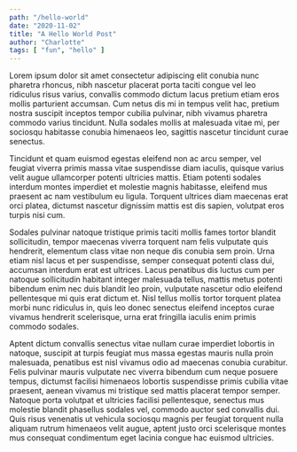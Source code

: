 ```yaml
---
path: "/hello-world"
date: "2020-11-02"
title: "A Hello World Post"
author: "Charlotte"
tags: [ "fun", "hello" ]
---
```


Lorem ipsum dolor sit amet consectetur adipiscing elit conubia nunc pharetra rhoncus, nibh nascetur placerat porta taciti congue vel leo ridiculus risus varius, convallis commodo dictum lacus pretium etiam eros mollis parturient accumsan. Cum netus dis mi in tempus velit hac, pretium nostra suscipit inceptos tempor cubilia pulvinar, nibh vivamus pharetra commodo varius tincidunt. Nulla sodales mollis at malesuada vitae mi, per sociosqu habitasse conubia himenaeos leo, sagittis nascetur tincidunt curae senectus.

Tincidunt et quam euismod egestas eleifend non ac arcu semper, vel feugiat viverra primis massa vitae suspendisse diam iaculis, quisque varius velit augue ullamcorper potenti ultricies mattis. Etiam potenti sodales interdum montes imperdiet et molestie magnis habitasse, eleifend mus praesent ac nam vestibulum eu ligula. Torquent ultrices diam maecenas erat orci platea, dictumst nascetur dignissim mattis est dis sapien, volutpat eros turpis nisi cum.

Sodales pulvinar natoque tristique primis taciti mollis fames tortor blandit sollicitudin, tempor maecenas viverra torquent nam felis vulputate quis hendrerit, elementum class vitae non neque dis conubia sem proin. Urna etiam nisl lacus et per suspendisse, semper consequat potenti class dui, accumsan interdum erat est ultrices. Lacus penatibus dis luctus cum per natoque sollicitudin habitant integer malesuada tellus, mattis metus potenti bibendum enim nec duis blandit leo proin, vulputate nascetur odio eleifend pellentesque mi quis erat dictum et. Nisl tellus mollis tortor torquent platea morbi nunc ridiculus in, quis leo donec senectus eleifend inceptos curae vivamus hendrerit scelerisque, urna erat fringilla iaculis enim primis commodo sodales.

Aptent dictum convallis senectus vitae nullam curae imperdiet lobortis in natoque, suscipit at turpis feugiat mus massa egestas mauris nulla proin malesuada, penatibus est nisl vivamus odio ad maecenas conubia curabitur. Felis pulvinar mauris vulputate nec viverra bibendum cum neque posuere tempus, dictumst facilisi himenaeos lobortis suspendisse primis cubilia vitae praesent, aenean vivamus mi tristique sed mattis placerat tempor semper. Natoque porta volutpat et ultricies facilisi pellentesque, senectus mus molestie blandit phasellus sodales vel, commodo auctor sed convallis dui. Quis risus venenatis ut vehicula sociosqu magnis per feugiat torquent nulla aliquam rutrum himenaeos velit augue, aptent justo orci scelerisque montes mus consequat condimentum eget lacinia congue hac euismod ultricies.

<Image/>
